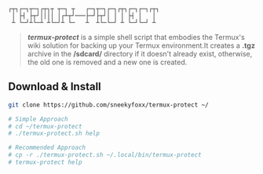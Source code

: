
    ┌┬┐┌─┐┬─┐┌┬┐┬ ┬─┐ ┬   ┌─┐┬─┐┌─┐┌┬┐┌─┐┌─┐┌┬┐
     │ ├┤ ├┬┘││││ │┌┴┬┘───├─┘├┬┘│ │ │ ├┤ │   │ 
     ┴ └─┘┴└─┴ ┴└─┘┴ └─   ┴  ┴└─└─┘ ┴ └─┘└─┘ ┴ 

> ***termux-protect*** is a simple shell script that embodies
> the Termux's wiki solution for backing up your Termux
> environment.It creates a **.tgz** archive in the **/sdcard/**
> directory if it doesn't already exist, otherwise, the old 
> one is removed and a new one is created.

## Download & Install
``` bash
git clone https://github.com/sneekyfoxx/termux-protect ~/

# Simple Approach
# cd ~/termux-protect
# ./termux-protect.sh help

# Recommended Approach
# cp -r ./termux-protect.sh ~/.local/bin/termux-protect
# termux-protect help
```


